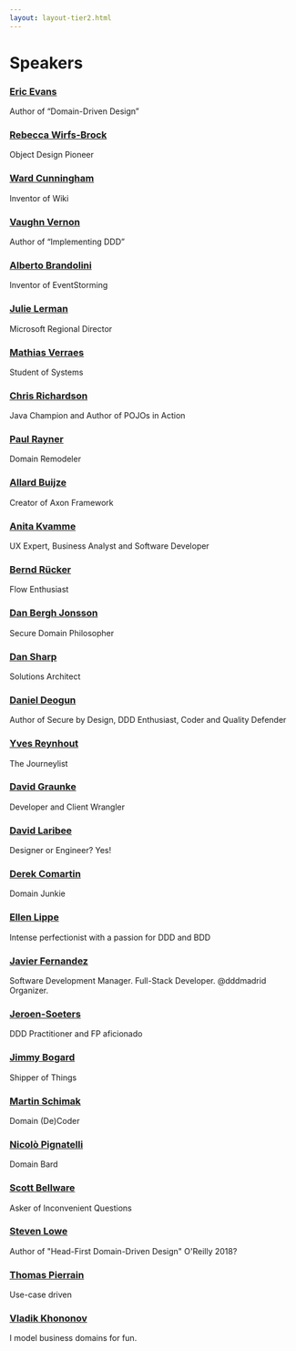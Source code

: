```yaml
---
layout: layout-tier2.html
---
```


<div class="container section speakers">
  <h1 class="section-header">Speakers</h1>
  <div class="row">
    <div class="speaker-container">
      <a href="eric-evans.html"><div class="speaker-img eric-evans">
      </div></a>
      <h3><a class="speaker-name" href="eric-evans.html">Eric Evans</a></h3>
      <p class="speaker-details">Author of “Domain-Driven Design”</p>
    </div>
    <div class="speaker-container">
      <a href="rebecca-wirfs-brock.html"><div class="speaker-img rebecca-wirfs-brock">
      </div></a>
      <h3><a class="speaker-name" href="rebecca-wirfs-brock.html">Rebecca Wirfs-Brock</a></h3>
      <p class="speaker-details">Object Design Pioneer</p>
    </div>
    <div class="speaker-container">
      <a href="ward-cunningham.html"><div class="speaker-img ward-cunningham">
      </div></a>
      <h3><a class="speaker-name" href="ward-cunningham.html">Ward Cunningham</a></h3>
      <p class="speaker-details">Inventor of Wiki</p>
    </div>
    <div class="speaker-container">
      <a href="vaughn-vernon.html"><div class="speaker-img vaughn-vernon">
      </div></a>
      <h3><a class="speaker-name" href="vaughn-vernon.html">Vaughn Vernon</a></h3>
      <p class="speaker-details">Author of “Implementing DDD”</p>
    </div>
  </div>
  <div class="row">
    <div class="speaker-container">
      <a href="alberto-brandolini.html"><div class="speaker-img alberto-brandolini">
      </div></a>
      <h3><a class="speaker-name" href="alberto-brandolini.html">Alberto Brandolini</a></h3>
      <p class="speaker-details">Inventor of EventStorming</p>
    </div>
    <div class="speaker-container">
      <a href="julie-lerman.html"><div class="speaker-img julie-lerman">
      </div></a>
      <h3><a class="speaker-name" href="julie-lerman.html">Julie Lerman</a></h3>
      <p class="speaker-details">Microsoft Regional Director</p>
    </div>
    <div class="speaker-container">
      <a href="mathias-verraes.html"><div class="speaker-img mathias-verraes">
      </div></a>
      <h3><a class="speaker-name" href="mathias-verraes.html">Mathias Verraes</a></h3>
      <p class="speaker-details">Student of Systems</p>
    </div>
    <div class="speaker-container">
      <a href="chris-richardson.html"><div class="speaker-img chris-richardson">
      </div></a>
      <h3><a class="speaker-name" href="chris-richardson.html">Chris Richardson</a></h3>
      <p class="speaker-details">Java Champion and Author of POJOs in Action</p>
    </div>
  </div>
  <div class="row">
    <div class="speaker-container">
      <a href="paul-rayner.html"><div class="speaker-img paul-rayner">
      </div></a>
      <h3><a class="speaker-name" href="paul-rayner.html">Paul Rayner</a></h3>
      <p class="speaker-details">Domain Remodeler</p>
    </div>
    <div class="speaker-container">
      <a href="allard-buijze.html"><div class="speaker-img allard-buijze">
      </div></a>
      <h3><a class="speaker-name" href="allard-buijze.html">Allard Buijze</a></h3>
      <p class="speaker-details">Creator of Axon Framework</p>
    </div>
    <div class="speaker-container">
      <a href="anita-kvamme.html"><div class="speaker-img anita-kvamme">
      </div></a>
      <h3><a class="speaker-name" href="anita-kvamme.html">Anita Kvamme</a></h3>
      <p class="speaker-details">UX Expert, Business Analyst and Software Developer</p>
    </div>
    <div class="speaker-container">
      <a href="bernd-rucker.html"><div class="speaker-img bernd-rucker">
      </div></a>
      <h3><a class="speaker-name" href="bernd-rucker.html">Bernd Rücker</a></h3>
      <p class="speaker-details">Flow Enthusiast</p>
    </div>
  </div>
    <div class="row">
      <div class="speaker-container">
        <a href="dan-bergh-jonsson.html"><div class="speaker-img dan-bergh-jonsson">
        </div></a>
        <h3><a class="speaker-name" href="dan-bergh-jonsson.html">Dan Bergh Jonsson</a></h3>
        <p class="speaker-details">Secure Domain Philosopher</p>
      </div>
      <div class="speaker-container">
        <a href="dan-sharp.html"><div class="speaker-img dan-sharp">
        </div></a>
        <h3><a class="speaker-name" href="dan-sharp.html">Dan Sharp</a></h3>
        <p class="speaker-details">Solutions Architect</p>
      </div>
      <div class="speaker-container">
        <a href="daniel-deogun.html"><div class="speaker-img daniel-deogun">
        </div></a>
        <h3><a class="speaker-name" href="daniel-deogun.html">Daniel Deogun</a></h3>
        <p class="speaker-details">Author of Secure by Design, DDD Enthusiast, Coder and Quality Defender</p>
      </div>
      <div class="speaker-container">
        <a href="yves-reynhout.html"><div class="speaker-img yves-reynhout">
        </div></a>
        <h3><a class="speaker-name" href="yves-reynhout.html">Yves Reynhout</a></h3>
        <p class="speaker-details">The Journeylist</p>
      </div>
  </div>
  <div class="row">
    <div class="speaker-container">
      <a href="david-graunke.html"><div class="speaker-img david-graunke">
      </div></a>
      <h3><a class="speaker-name" href="david-graunke.html">David Graunke</a></h3>
      <p class="speaker-details">Developer and Client Wrangler</p>
    </div>
    <div class="speaker-container">
      <a href="david-laribee.html"><div class="speaker-img david-laribee">
      </div></a>
      <h3><a class="speaker-name" href="david-laribee.html">David Laribee</a></h3>
      <p class="speaker-details">Designer or Engineer? Yes!</p>
    </div>
    <div class="speaker-container">
      <a href="derek-comartin.html"><div class="speaker-img derek-comartin">
      </div></a>
      <h3><a class="speaker-name" href="derek-comartin.html">Derek Comartin</a></h3>
      <p class="speaker-details">Domain Junkie</p>
    </div>
    <div class="speaker-container">
      <a href="ellen-lippe.html"><div class="speaker-img ellen-lippe">
      </div></a>
      <h3><a class="speaker-name" href="ellen-lippe.html">Ellen Lippe</a></h3>
      <p class="speaker-details">Intense perfectionist with a passion for DDD and BDD
</p>
    </div>
  </div>
  <div class="row">
    <div class="speaker-container">
      <a href="javier-fernandez.html"><div class="speaker-img javier-fernandez">
      </div></a>
      <h3><a class="speaker-name" href="javier-fernandez.html">Javier Fernandez</a></h3>
      <p class="speaker-details">Software Development Manager. Full-Stack Developer. @dddmadrid Organizer.</p>
    </div>
    <div class="speaker-container">
      <a href="jeroen-soeters.html"><div class="speaker-img jeroen-soeters">
      </div></a>
      <h3><a class="speaker-name" href="jeroen-soeters.html">Jeroen-Soeters</a></h3>
      <p class="speaker-details">DDD Practitioner and FP aficionado</p>
    </div>
    <div class="speaker-container">
      <a href="jimmy-bogard.html"><div class="speaker-img jimmy-bogard">
      </div></a>
      <h3><a class="speaker-name" href="jimmy-bogard.html">Jimmy Bogard</a></h3>
      <p class="speaker-details">Shipper of Things</p>
    </div>
    <div class="speaker-container">
      <a href="martin-schimak.html"><div class="speaker-img martin-schimak">
      </div></a>
      <h3><a class="speaker-name" href="martin-schimak.html">Martin Schimak</a></h3>
      <p class="speaker-details">Domain (De)Coder</p>
    </div>
  </div>
  <div class="row">
    <div class="speaker-container">
      <a href="nicolo-pignatelli.html"><div class="speaker-img nicolo-pignatelli">
      </div></a>
      <h3><a class="speaker-name" href="nicolo-pignatelli.html">Nicolò Pignatelli</a></h3>
      <p class="speaker-details">Domain Bard</p>
    </div>
    <div class="speaker-container">
      <a href="scott-bellware.html"><div class="speaker-img scott-bellware">
      </div></a>
      <h3><a class="speaker-name" href="scott-bellware.html">Scott Bellware</a></h3>
      <p class="speaker-details">Asker of Inconvenient Questions</p>
    </div>
    <div class="speaker-container">
      <a href="steven-lowe.html"><div class="speaker-img steven-lowe">
      </div></a>
      <h3><a class="speaker-name" href="steven-lowe.html">Steven Lowe</a></h3>
      <p class="speaker-details">Author of "Head-First Domain-Driven Design" O'Reilly 2018?</p>
    </div>
    <div class="speaker-container">
      <a href="thomas-pierrain.html"><div class="speaker-img thomas-pierrain">
      </div></a>
      <h3><a class="speaker-name" href="thomas-pierrain.html">Thomas Pierrain</a></h3>
      <p class="speaker-details">Use-case driven</p>
    </div>
  </div>
  <div class="row">
    <div class="speaker-container">
      <a href="vladik-khononov.html"><div class="speaker-img vladik-khononov">
      </div></a>
      <h3><a class="speaker-name" href="vladik-khononov.html">Vladik Khononov</a></h3>
      <p class="speaker-details">I model business domains for fun.</p>
    </div>
  </div>
</div>
